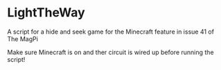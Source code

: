 # LightTheWay

A script for a hide and seek game for the Minecraft feature in issue 41 of The MagPi

Make sure Minecraft is on and ther circuit is wired up before running the script!

